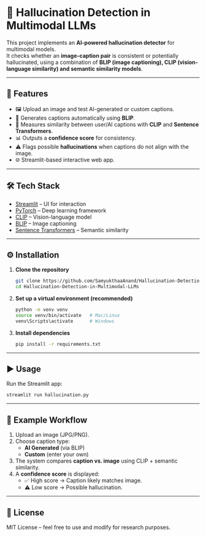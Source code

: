 # 🧠 Hallucination Detection in Multimodal LLMs

This project implements an **AI-powered hallucination detector** for multimodal models.  
It checks whether an **image-caption pair** is consistent or potentially hallucinated, using a combination of **BLIP (image captioning), CLIP (vision-language similarity) and semantic similarity models**.

---

## 📌 Features
- 🖼️ Upload an image and test AI-generated or custom captions.  
- 🤖 Generates captions automatically using **BLIP**.  
- 🔗 Measures similarity between user/AI captions with **CLIP** and **Sentence Transformers**.  
- 📊 Outputs a **confidence score** for consistency.  
- ⚠️ Flags possible **hallucinations** when captions do not align with the image.  
- 🌐 Streamlit-based interactive web app.  

---

## 🛠️ Tech Stack
- [Streamlit](https://streamlit.io/) – UI for interaction  
- [PyTorch](https://pytorch.org/) – Deep learning framework  
- [CLIP](https://github.com/openai/CLIP) – Vision-language model  
- [BLIP](https://huggingface.co/Salesforce/blip-image-captioning-base) – Image captioning  
- [Sentence Transformers](https://www.sbert.net/) – Semantic similarity  

---

## ⚙️ Installation

1. **Clone the repository**
   ```bash
   git clone https://github.com/SamyukthaaAnand/Hallucination-Detection-in-Multimodal-LLMs.git
   cd Hallucination-Detection-in-Multimodal-LLMs
2. **Set up a virtual environment (recommended)**
   ```bash
   python -m venv venv
   source venv/bin/activate   # Mac/Linux
   venv\Scripts\activate      # Windows
3. **Install dependencies**
   ```bash
   pip install -r requirements.txt
   
---

## ▶️ Usage

Run the Streamlit app:
   ```bash
   streamlit run hallucination.py
   ```
---

## 🧪 Example Workflow

1. Upload an image (JPG/PNG).  
2. Choose caption type:  
   - **AI Generated** (via BLIP)  
   - **Custom** (enter your own)  
3. The system compares **caption vs. image** using CLIP + semantic similarity.  
4. A **confidence score** is displayed:  
   - ✅ High score → Caption likely matches image.  
   - ⚠️ Low score → Possible hallucination.  

---

## 📜 License

MIT License – feel free to use and modify for research purposes.  

